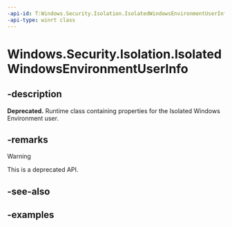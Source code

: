 ```yaml
---
-api-id: T:Windows.Security.Isolation.IsolatedWindowsEnvironmentUserInfo
-api-type: winrt class
---
```


# Windows.Security.Isolation.IsolatedWindowsEnvironmentUserInfo

<!--
public sealed class IsolatedWindowsEnvironmentUserInfo
-->

## -description

**Deprecated.** Runtime class containing properties for the Isolated Windows Environment user.

## -remarks

> [!WARNING]
> This is a deprecated API.

## -see-also

## -examples
